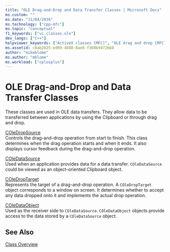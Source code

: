 ```yaml
---
title: "OLE Drag-and-Drop and Data Transfer Classes | Microsoft Docs"
ms.custom: ""
ms.date: "11/04/2016"
ms.technology: ["cpp-mfc"]
ms.topic: "conceptual"
f1_keywords: ["vc.classes.ole"]
dev_langs: ["C++"]
helpviewer_keywords: ["ActiveX classes [MFC]", "OLE drag and drop [MFC], and data transfer classes", "drag and drop [MFC], classes", "data transfer [MFC], OLE", "data transfer classes [MFC]"]
ms.assetid: c8ab2825-ed69-4b88-8ae6-f368b94726b8
author: "mikeblome"
ms.author: "mblome"
ms.workload: ["cplusplus"]
---
```

# OLE Drag-and-Drop and Data Transfer Classes
These classes are used in OLE data transfers. They allow data to be transferred between applications by using the Clipboard or through drag and drop.  
  
 [COleDropSource](../mfc/reference/coledropsource-class.md)  
 Controls the drag-and-drop operation from start to finish. This class determines when the drag operation starts and when it ends. It also displays cursor feedback during the drag-and-drop operation.  
  
 [COleDataSource](../mfc/reference/coledatasource-class.md)  
 Used when an application provides data for a data transfer. `COleDataSource` could be viewed as an object-oriented Clipboard object.  
  
 [COleDropTarget](../mfc/reference/coledroptarget-class.md)  
 Represents the target of a drag-and-drop operation. A `COleDropTarget` object corresponds to a window on screen. It determines whether to accept any data dropped onto it and implements the actual drop operation.  
  
 [COleDataObject](../mfc/reference/coledataobject-class.md)  
 Used as the receiver side to `COleDataSource`. `COleDataObject` objects provide access to the data stored by a `COleDataSource` object.  
  
## See Also  
 [Class Overview](../mfc/class-library-overview.md)

